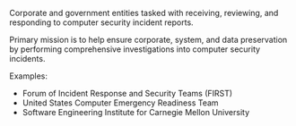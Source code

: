 Corporate and government entities tasked with receiving, reviewing, and responding to computer security incident reports. 

Primary mission is to help ensure corporate, system, and data preservation by performing comprehensive investigations into computer security incidents.

Examples:
- Forum of Incident Response and Security Teams (FIRST)
- United States Computer Emergency Readiness Team
- Software Engineering Institute for Carnegie Mellon University